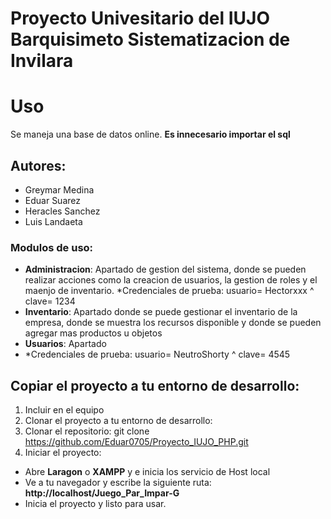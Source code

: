 # Proyecto Univesitario del IUJO Barquisimeto Sistematizacion de Invilara
# Uso
Se maneja una base de datos online. **Es innecesario importar el sql**
## Autores: 
- Greymar Medina
- Eduar Suarez
- Heracles Sanchez
- Luis Landaeta

### Modulos de uso:
- **Administracion**: Apartado de gestion del sistema, donde se pueden realizar acciones como la creacion de usuarios, la gestion de roles y el maenjo de inventario.
  *Credenciales de prueba: usuario= Hectorxxx ^ clave= 1234
- **Inventario**: Apartado donde se puede gestionar el inventario de la empresa, donde se muestra los recursos disponible y donde se pueden agregar mas productos u objetos
- **Usuarios**: Apartado
- *Credenciales de prueba: usuario= NeutroShorty ^ clave= 4545

## Copiar el proyecto a tu entorno de desarrollo:

1. Incluir en el equipo
2. Clonar el proyecto a tu entorno de desarrollo:
3. Clonar el repositorio:
    git clone https://github.com/Eduar0705/Proyecto_IUJO_PHP.git
4. Iniciar el proyecto:
- Abre **Laragon** o **XAMPP** y e inicia los servicio de Host local 
- Ve a tu navegador y escribe la siguiente ruta: **http://localhost/Juego_Par_Impar-G**
- Inicia el proyecto y listo para usar.

